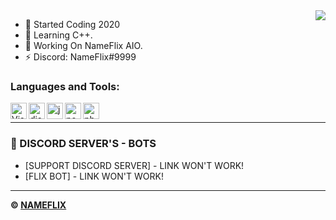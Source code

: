 <img src="https://i.imgur.com/O9LWlvJ.gif" align="right"/>

- 💫 Started Coding 2020
- 💎 Learning C++.
- 📣 Working On NameFlix AIO.
- ⚡ Discord: NameFlix#9999

### Languages and Tools:

<img align="left" alt="Visual Studio Code" width="26px" src="https://i.imgur.com/LwSdAlE.png" />
<img align="left" alt="discord.js" width="26px" src="https://i.imgur.com/SI1DZf3.png" />
<img align="left" alt="js" width="26px" src="https://i.imgur.com/3u1wzwE.png" />
<img align="left" alt="node.js" width="26px" src="https://i.imgur.com/tYLFZBh.png" /> 
<!-- <img align="left" alt="mongodb" width="26px" src="https://devicons.github.io/devicon/devicon.git/icons/mongodb/mongodb-original-wordmark.svg" />  -->
<img align="left" alt="photoshop" width="26px" src="https://i.imgur.com/OC1RcS5.jpg" /> <br />

---

### 🖤 DISCORD SERVER'S - BOTS

<!-- DISCORD:START -->
- [SUPPORT DISCORD SERVER] - LINK WON'T WORK!
- [FLIX BOT] - LINK WON'T WORK!
<!-- DISCORD:END -->

---

**© [NAMEFLIX](https://github.com/TNRXD)**
